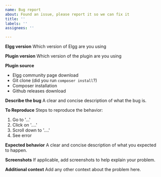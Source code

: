 ```yaml
---
name: Bug report
about: Found an issue, please report it so we can fix it
title: ''
labels: ''
assignees: ''

---
```


**Elgg version**
Which version of Elgg are you using

**Plugin version**
Which version of the plugin are you using

**Plugin source**
- Elgg community page download
- Git clone (did you run `composer install`?)
- Composer installation
- Github releases download

**Describe the bug**
A clear and concise description of what the bug is.

**To Reproduce**
Steps to reproduce the behavior:
1. Go to '...'
2. Click on '....'
3. Scroll down to '....'
4. See error

**Expected behavior**
A clear and concise description of what you expected to happen.

**Screenshots**
If applicable, add screenshots to help explain your problem.

**Additional context**
Add any other context about the problem here.
